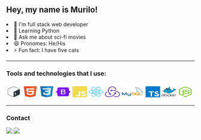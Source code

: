 ## Hey, my name is Murilo!

<div align="center">
  <div align="left" style="display: inline_block">
    <li> 🔭 I'm full stack web developer</li>
    <li> 🌱 Learning Python</li>
    <li> 💬 Ask me about sci-fi movies</li>
    <li> 😄 Pronomes: He/His</li>
    <li> ⚡ Fun fact: I have five cats</li>
  </div>
</div>

---

### Tools and technologies that I use:

<div>
  <img align="center" alt="bash" height="30" width="40" src="https://raw.githubusercontent.com/devicons/devicon/master/icons/bash/bash-original.svg">
  <img align="center" alt="HTML" height="30" width="40" src="https://raw.githubusercontent.com/devicons/devicon/master/icons/html5/html5-original.svg">
  <img align="center" alt="CSS" height="30" width="40" src="https://raw.githubusercontent.com/devicons/devicon/master/icons/css3/css3-original.svg">
  <img align="center" alt="bootstrap" height="30" width="40" src="https://raw.githubusercontent.com/devicons/devicon/master/icons/bootstrap/bootstrap-original.svg">
  <img align="center" alt="Js" height="30" width="40" src="https://raw.githubusercontent.com/devicons/devicon/master/icons/javascript/javascript-plain.svg">
  <img align="center" alt="React" height="30" width="40" src="https://raw.githubusercontent.com/devicons/devicon/master/icons/react/react-original.svg">
  <img align="center" alt="redux" height="30" width="40" src="https://raw.githubusercontent.com/devicons/devicon/master/icons/redux/redux-original.svg">
  <img align="center" alt="mysql" height="45" width="60" src="https://raw.githubusercontent.com/devicons/devicon/master/icons/mysql/mysql-original-wordmark.svg">
<img align="center" alt="typescript" height="30" width="40" src="https://raw.githubusercontent.com/devicons/devicon/master/icons/typescript/typescript-original.svg">
<img align="center" alt="docker" height="30" width="40" src="https://raw.githubusercontent.com/devicons/devicon/master/icons/docker/docker-original-wordmark.svg">
<img align="center" alt="node.js" height="30" width="40" src="https://raw.githubusercontent.com/devicons/devicon/master/icons/nodejs/nodejs-original.svg">
</div>

---

### Contact

<div>
  <a href="https://www.linkedin.com/in/murilo-costa-15a340213/" target="_blank"><img src="https://img.shields.io/badge/-LinkedIn-%230077B5?style=for-the-badge&logo=linkedin&logoColor=white" target="_blank"></a>
   <a href = "mailto:mu.costadev@gmail.com"><img src="https://img.shields.io/badge/-Gmail-%23333?style=for-the-badge&logo=gmail&logoColor=white" target="_blank"></a>
</div>

